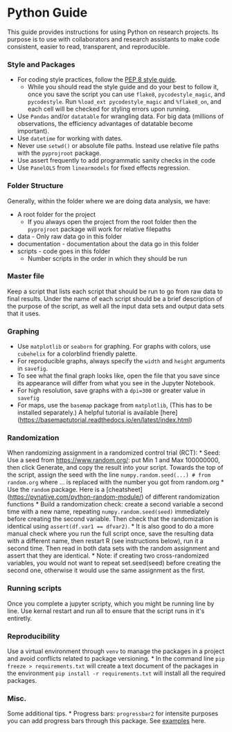 # Python Guide

This guide provides instructions for using Python on research projects. Its purpose is to use with collaborators and research assistants to make code consistent, easier to read, transparent, and reproducible.

### Style and Packages 

* For coding style practices, follow the [PEP 8 style guide](https://www.python.org/dev/peps/pep-0008/). 
    - While you should read the style guide and do your best to follow it, once you save the script you can use `flake8`, `pycodestyle_magic`, and 
    `pycodestyle`. Run `%load_ext pycodestyle_magic` and `%flake8_on`, and each cell will be checked for styling errors upon running. 
* Use `Pandas` and/or `datatable` for wrangling data. For big data (millions of observations, the efficiency advantages of datatable become important).
* Use `datetime` for working with dates.
* Never use `setwd()` or absolute file paths. Instead use relative file paths with the `pyprojroot` package.
* Use assert frequently to add programmatic sanity checks in the code
* Use `PanelOLS` from `linearmodels` for fixed effects regression. 

### Folder Structure 
Generally, within the folder where we are doing data analysis, we have:
* A root folder for the project
    - If you always open the project from the root folder then the `pyprojroot` package will work for relative filepaths
* data - Only raw data go in this folder
* documentation - documentation about the data go in this folder
* scripts - code goes in this folder
    - Number scripts in the order in which they should be run

### Master file
Keep a script that lists each script that should be run to go from raw data to final results. Under the name of each script should be a brief description of the purpose of the script, as well all the input data sets and output data sets that it uses.

### Graphing
* Use `matplotlib` or `seaborn` for graphing. For graphs with colors, use `cubehelix` for a colorblind friendly palette.
* For reproducible graphs, always specify the `width` and `height` arguments in `savefig`.
* To see what the final graph looks like, open the file that you save since its appearance will differ from what you see in the Jupyter Notebook.
* For high resolution, save graphs with a `dpi=300` or greater value in `savefig`
* For maps, use the `basemap` package from `matplotlib`, (This has to be installed separately.) A helpful tutorial is available [here] (https://basemaptutorial.readthedocs.io/en/latest/index.html)
  
### Randomization

When randomizing assignment in a randomized control trial (RCT):
    * Seed: Use a seed from https://www.random.org/: put Min 1 and Max 100000000, then click Generate, and copy the result into your script. Towards the top of the script, assign the seed with the line `numpy.random.seed(...) # from random.org` where ... is replaced with the number you got from random.org
    * Use the `random` package. Here is a [cheatsheet] (https://pynative.com/python-random-module/) of different randomization functions
    * Build a randomization check: create a second variable a second time with a new name, repeating `numpy.random.seed(seed)` immediately before creating the second variable. Then check that the randomization is identical using `assert(df.var1 == dfvar2)`.
    * It is also good to do a more manual check where you run the full script once, save the resulting data with a different name, then restart R (see instructions below), run it a second time. Then read in both data sets with the random assignment and assert that they are identical.
    * Note: if creating two cross-randomized variables, you would not want to repeat set.seed(seed) before creating the second one, otherwise it would use the same assignment as the first.

### Running scripts 
Once you complete a jupyter scripty, which you might be running line by line. Use kernal restart and run all to ensure that the script runs in it's entiretly. 

### Reproducibility
Use a virtual environment through `venv` to manage the packages in a project and avoid conflicts related to package versioning. 
    * In the command line `pip freeze > requirements.txt` will create a text document of the packages in the environment `pip install -r requirements.txt` will install all the required packages.

### Misc.
Some additional tips.
    * Progress bars: `progressbar2` for intensite purposes you can add progress bars through this package. See [examples](https://progressbar-2.readthedocs.io/en/latest/examples.html) here.
